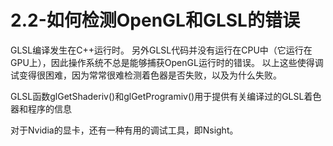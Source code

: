 # 2.2-如何检测OpenGL和GLSL的错误

GLSL编译发生在C++运行时。
另外GLSL代码并没有运行在CPU中（它运行在GPU上），因此操作系统不总是能够捕获OpenGL运行时的错误。
以上这些使得调试变得很困难，因为常常很难检测着色器是否失败，以及为什么失败。

GLSL函数glGetShaderiv()和glGetProgramiv()用于提供有关编译过的GLSL着色器和程序的信息

对于Nvidia的显卡，还有一种有用的调试工具，即Nsight。
